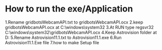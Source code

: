 # How to run the exe/Application
1.Rename gridbotsWebcamAPI.txt to gridbotsWebcamAPI.ocx
2.keep gridbotsWebcamAPI.ocx at C:\windows\system32
3.At RUN type regsvr32 C:\windows\system32\gridbotsWebcamAPI.ocx 
4.Keep Astrovision folder at D:
5.Rename Astrovision11.1.txt to Astrovision11.1.exe
6.Run Astrovision11.1.Exe file
7.how to make Setup file